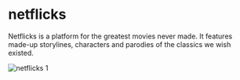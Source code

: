 # netflicks
Netflicks is a platform for the greatest movies never made. It features made-up storylines, characters and parodies of the classics we wish existed.

![netflicks 1](https://github.com/user-attachments/assets/52ed9071-9770-4d31-a45d-5642a1919882)
